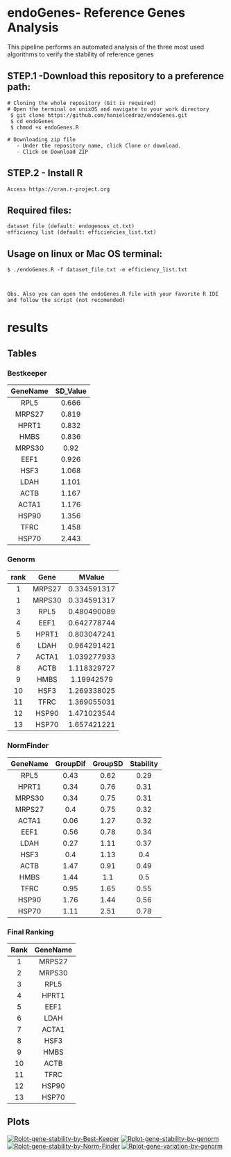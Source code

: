 
 
 # endoGenes- Reference Genes Analysis
   This pipeline performs an automated analysis of the three most used algorithms to verify the stability of reference genes
 
## STEP.1 -Download this repository to a preference path:<br>
	# Cloning the whole repository (Git is required)
	# Open the terminal on unixOS and navigate to your work directory
   	 $ git clone https://github.com/hanielcedraz/endoGenes.git
   	 $ cd endoGenes
	 $ chmod +x endoGenes.R
	
	# Downloading zip file
	   - Under the repository name, click Clone or download.
	   - Click on Download ZIP
	  
## STEP.2 - Install R<br>
	Access https://cran.r-project.org


  ## Required files:
    dataset file (default: endogenous_ct.txt)
    efficiency list (default: efficiencies_list.txt)

  ## Usage on linux or Mac OS terminal: </br>
    $ ./endoGenes.R -f dataset_file.txt -e efficiency_list.txt
    
    
    
    Obs. Also you can open the endoGenes.R file with your favorite R IDE and follow the script (not recomended)
    


# results
 ## Tables
   ### Bestkeeper
   |   GeneName    |   SD_Value    |
   |   :---:   |   :---:   |
   |   RPL5    |   0.666    |
   |   MRPS27  |   0.819    |
   |   HPRT1   |   0.832    |
   |   HMBS    |   0.836    |
   |   MRPS30  |   0.92    |
   |   EEF1    |   0.926    |
   |   HSF3    |   1.068    |
   |   LDAH    |   1.101    |
   |   ACTB    |   1.167    |
   |   ACTA1    |   1.176    |
   |   HSP90    |   1.356    |
   |   TFRC    |   1.458    |
   |   HSP70    |   2.443    |


   ### Genorm
   |   rank  |  Gene |  MValue   |
   |   :---:   |   :---:   |   :---:  |
   |   1  |   MRPS27  |   0.334591317    |
   |   1  |   MRPS30  |   0.334591317    |
   |   3  |   RPL5  |   0.480490089    |
   |   4  |   EEF1  |   0.642778744    |
   |   5  |   HPRT1  |   0.803047241    |
   |   6  |   LDAH  |   0.964291421    |
   |   7  |   ACTA1  |   1.039277933    |
   |   8  |   ACTB  |   1.118329727    |
   |   9  |   HMBS  |   1.19942579    |
   |   10  |   HSF3  |   1.269338025    |
   |   11  |   TFRC  |   1.369055031    |
   |   12  |   HSP90  |   1.471023544    |
   |   13  |   HSP70  |   1.657421221    |
   
   ### NormFinder
|	GeneName	 |  GroupDif	|	GroupSD |	Stability   |
|	:---:	   |	:---:		|	:---:  |	:---:	   |
|	RPL5	|	0.43	|	0.62	|	0.29	|
|	HPRT1	|	0.34	|	0.76	|	0.31	|
|	MRPS30	|	0.34	|	0.75	|	0.31	|
|	MRPS27	|	0.4	|	0.75	|	0.32	|
|	ACTA1	|	0.06	|	1.27	|	0.32	|
|	EEF1	|	0.56	|	0.78	|	0.34	|
|	LDAH	|	0.27	|	1.11	|	0.37	|
|	HSF3	|	0.4	|	1.13	|	0.4	|
|	ACTB	|	1.47	|	0.91	|	0.49	|
|	HMBS	|	1.44	|	1.1	|	0.5	|
|	TFRC	|	0.95	|	1.65	|	0.55	|
|	HSP90	|	1.76	|	1.44	|	0.56	|
|	HSP70	|	1.11	|	2.51	|  0.78	|



   ### Final Ranking
|	Rank	|	GeneName	|
|	:---:	|	:---:	|
|	1	|	MRPS27	|
|	2	|	MRPS30	|
|	3	|	RPL5	|
|	4	|	HPRT1	|
|	5	|	EEF1	|
|	6	|	LDAH	|
|	7	|	ACTA1	|
|	8	|	HSF3	|
|	9	|	HMBS	|
|	10	|	ACTB	|
|	11	|	TFRC	|
|	12	|	HSP90	|
|	13	|	HSP70	|




## Plots
<a href="https://ibb.co/Fnk2QBB"><img src="https://i.ibb.co/Fnk2QBB/Rplot-gene-stability-by-Best-Keeper.png" alt="Rplot-gene-stability-by-Best-Keeper" border="0"></a> 
<a href="https://ibb.co/J3jxYV0"><img src="https://i.ibb.co/J3jxYV0/Rplot-gene-stability-by-genorm.png" alt="Rplot-gene-stability-by-genorm" border="0"></a> <br>
<a href="https://ibb.co/rtjgk3w"><img src="https://i.ibb.co/rtjgk3w/Rplot-gene-stability-by-Norm-Finder.png" alt="Rplot-gene-stability-by-Norm-Finder" border="0"></a> 
<a href="https://ibb.co/m4PsPjD"><img src="https://i.ibb.co/m4PsPjD/Rplot-gene-variation-by-genorm.png" alt="Rplot-gene-variation-by-genorm" border="0"></a>
